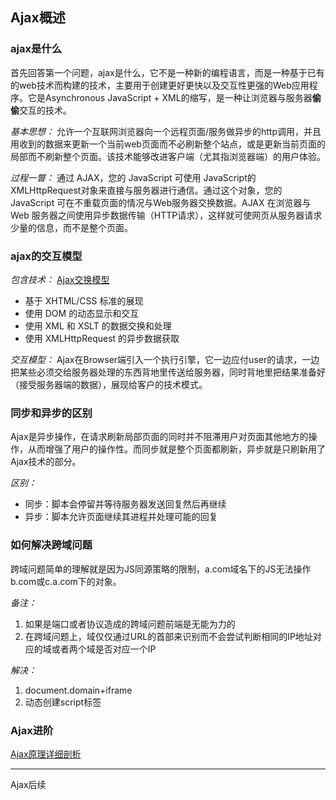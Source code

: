 Ajax概述
----------------
### ajax是什么
首先回答第一个问题，ajax是什么，它不是一种新的编程语言，而是一种基于已有的web技术而构建的技术，主要用于创建更好更快以及交互性更强的Web应用程序。它是Asynchronous JavaScript + XML的缩写，是一种让浏览器与服务器**偷偷**交互的技术。

*基本思想：* 允许一个互联网浏览器向一个远程页面/服务做异步的http调用，并且用收到的数据来更新一个当前web页面而不必刷新整个站点，或是更新当前页面的局部而不刷新整个页面。该技术能够改进客户端（尤其指浏览器端）的用户体验。

*过程一瞥：* 通过 AJAX，您的 JavaScript 可使用 JavaScript的 XMLHttpRequest对象来直接与服务器进行通信。通过这个对象，您的 JavaScript 可在不重载页面的情况与Web服务器交换数据。AJAX 在浏览器与 Web 服务器之间使用异步数据传输（HTTP请求），这样就可使网页从服务器请求少量的信息，而不是整个页面。 

### ajax的交互模型
*包含技术：* [Ajax交换模型](http://caanel.blog.163.com/blog/static/18246842720137495650567/)

- 基于 XHTML/CSS 标准的展现
- 使用 DOM 的动态显示和交互
- 使用 XML 和 XSLT 的数据交换和处理
- 使用 XMLHttpRequest 的异步数据获取

*交互模型：* Ajax在Browser端引入一个执行引擎，它一边应付user的请求，一边把某些必须交给服务器处理的东西背地里传送给服务器，同时背地里把结果准备好（接受服务器端的数据），展现给客户的技术模式。

### 同步和异步的区别

Ajax是异步操作，在请求刷新局部页面的同时并不阻滞用户对页面其他地方的操作，从而增强了用户的操作性。而同步就是整个页面都刷新，异步就是只刷新用了Ajax技术的部分。

*区别：*

- 同步：脚本会停留并等待服务器发送回复然后再继续
- 异步：脚本允许页面继续其进程并处理可能的回复

### 如何解决跨域问题
跨域问题简单的理解就是因为JS同源策略的限制，a.com域名下的JS无法操作b.com或c.a.com下的对象。

*备注：*

1. 如果是端口或者协议造成的跨域问题前端是无能为力的
2. 在跨域问题上，域仅仅通过URL的首部来识别而不会尝试判断相同的IP地址对应的域或者两个域是否对应一个IP

*解决：*

1. document.domain+iframe
2. 动态创建script标签

### Ajax进阶
[Ajax原理详细剖析](http://blog.csdn.net/shizhiyingnj/article/details/1458527)

------------------
Ajax后续